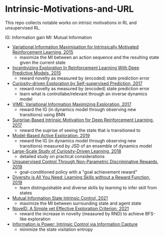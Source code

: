 # Intrinsic-Motivations-and-URL
This repo collects notable works on intrisic motivations in RL and unsupervised RL.

IG: Information gain
MI: Mutual Information
- [Variational Information Maximisation for Intrinsically Motivated Reinforcement Learning, 2015](https://arxiv.org/abs/1509.08731)
	- maximize the MI between an action sequence and the resulting state given the current state
- [Incentivizing Exploration In Reinforcement Learning With Deep Predictive Models, 2015](https://arxiv.org/abs/1507.00814)
	- reward novelty as measured by (encoded) state prediction error
- [Curiosity-driven Exploration by Self-supervised Prediction, 2017](https://proceedings.mlr.press/v70/pathak17a/pathak17a.pdf)
	- reward novelty as measured by (encoded) state prediction error
	- learn what is controllabe/relevant through an inverse dynamics model
- [VIME: Variational Information Maximizing Exploration, 2017](https://arxiv.org/abs/1605.09674)
	- reward the IG (in dynamics model through observing new transitions) using BNN
- [Surprise-Based Intrinsic Motivation for Deep Reinforcement Learning, 2017](https://arxiv.org/abs/1703.01732)
	- reward the suprise of seeing the state that is transitioned to
- [Model-Based Active Exploration, 2019]()
	- reward the IG (in dynamics model through observing new transitions) measured by JSD of an ensemble of dynamics model
- [Large-Scale Study of Curiosity-Driven Learning, 2018](https://arxiv.org/abs/1808.04355)
	- detailed study on practical considerations
- [Unsupervised Control Through Non-Parametric Discriminative Rewards, 2019](https://openreview.net/forum?id=r1eVMnA9K7)
	- goal-conditioned policy with a "goal achievement reward"
- [Diversity is All You Need: Learning Skills without a Reward Function, 2019](https://openreview.net/forum?id=SJx63jRqFm)
	- learn distinguishable and diverse skills by learning to infer skill from states
- [Mutual Information State Intrinsic Control, 2021](https://openreview.net/forum?id=OthEq8I5v1)
	- maximize the MI between surrounding state and agent state
- [NovelD: A Simple yet Effective Exploration Criterion, 2021](https://openreview.net/forum?id=CYUzpnOkFJp)
	- reward the increase in novelty (measured by RND) to achieve BFS-like exploration
- [Information is Power: Intrinsic Control via Information Capture](https://openreview.net/forum?id=MO76tBOz9RL)
	- minimize the state visitation entropy
